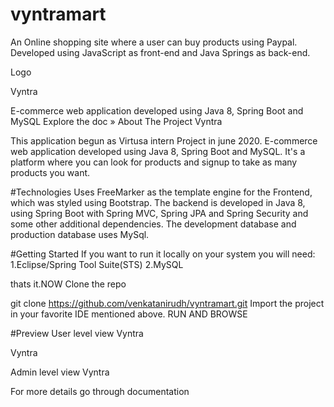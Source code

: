 # vyntramart
An Online shopping site where a user can buy products using Paypal. Developed using JavaScript as front-end and Java Springs as back-end.


Logo

Vyntra

E-commerce web application developed using Java 8, Spring Boot and MySQL
Explore the doc »
About The Project
Vyntra


This application begun as Virtusa intern Project in june 2020.
E-commerce web application developed using Java 8, Spring Boot and MySQL.
It's a platform where you can look for products and signup to take as many products you want.

#Technologies
Uses FreeMarker as the template engine for the Frontend, which was styled using Bootstrap.
The backend is developed in Java 8, using Spring Boot with Spring MVC, Spring JPA and Spring Security and some other additional dependencies.
The development database and production database uses MySql.

#Getting Started
If you want to run it locally on your system you will need:
1.Eclipse/Spring Tool Suite(STS)
2.MySQL

thats it.NOW
Clone the repo

git clone https://github.com/venkatanirudh/vyntramart.git
Import the project in your favorite IDE mentioned above.
RUN AND BROWSE

#Preview
User level view
Vyntra


Vyntra


Admin level view
Vyntra

For more details go through documentation
